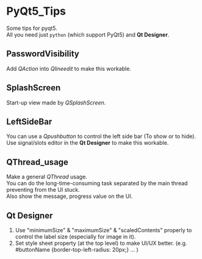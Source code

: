 # PyQt5_Tips
Some tips for pyqt5. <br>
All you need just ```python``` (which support PyQt5) and **Qt Designer**.


## PasswordVisibility
Add _QAction_ into _Qlineedit_ to make this workable.

## SplashScreen
Start-up view made by _QSplashScreen_.

## LeftSideBar
You can use a _Qpushbutton_ to control the left side bar (To show or to hide). <br>
Use signal/slots editor in the **Qt Designer** to make this workable.

## QThread_usage
Make a general _QThread_ usage. <br>
You can do the long-time-consuming task separated by the main thread preventing from the UI stuck. <br>
Also show the message, progress value on the UI.

## Qt Designer
1. Use "minimumSize" & "maximumSize" & "scaledContents" properly to control the label size (especially for image in it). <br>
2. Set style sheet property (at the top level) to make UI/UX better. (e.g. #buttonName {border-top-left-radius: 20px;} ... )
